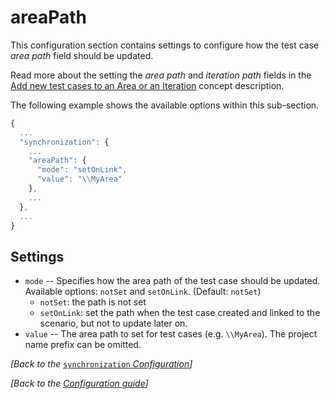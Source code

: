 # areaPath

This configuration section contains settings to configure how the test case _area path_ field should be updated.

Read more about the setting the _area path_ and _iteration path_ fields in the [Add new test cases to an Area or an Iteration](../../../important-concepts/add-new-test-cases-to-an-area-or-an-iteration.md) concept description.

The following example shows the available options within this sub-section.

```javascript
{
  ...
  "synchronization": {
    ...
    "areaPath": {
      "mode": "setOnLink",
      "value": "\\MyArea"
    },
    ...
  },
  ...
}
```

## Settings

* `mode` -- Specifies how the area path of the test case should be updated. Available options: `notSet` and `setOnLink`. \(Default: `notSet`\)
  * `notSet`: the path is not set
  * `setOnLink`: set the path when the test case created and linked to the scenario, but not to update later on. 
* `value` -- The area path to set for test cases \(e.g. `\\MyArea`\). The project name prefix can be omitted.

_\[Back to the_ [`synchronization` _Configuration_](./)_\]_

_\[Back to the_ [_Configuration guide_](../)_\]_

